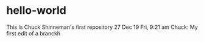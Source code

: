 # hello-world
This is Chuck Shinneman's first repository
27 Dec 19 Fri, 9:21 am Chuck:  My first edit of a branckh
